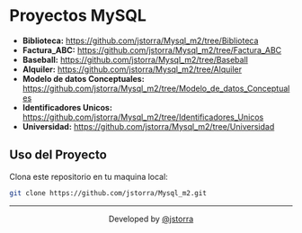 # Proyectos MySQL

-   **Biblioteca:** https://github.com/jstorra/Mysql_m2/tree/Biblioteca
-   **Factura_ABC:** https://github.com/jstorra/Mysql_m2/tree/Factura_ABC
-   **Baseball:** https://github.com/jstorra/Mysql_m2/tree/Baseball
-   **Alquiler:** https://github.com/jstorra/Mysql_m2/tree/Alquiler
-   **Modelo de datos Conceptuales:** https://github.com/jstorra/Mysql_m2/tree/Modelo_de_datos_Conceptuales
-   **Identificadores Unicos:** https://github.com/jstorra/Mysql_m2/tree/Identificadores_Unicos
-   **Universidad:** https://github.com/jstorra/Mysql_m2/tree/Universidad

## Uso del Proyecto

Clona este repositorio en tu maquina local:

```BASH
git clone https://github.com/jstorra/Mysql_m2.git
```

---

<p align="center">Developed by <a href="https://github.com/jstorra">@jstorra</a></p>